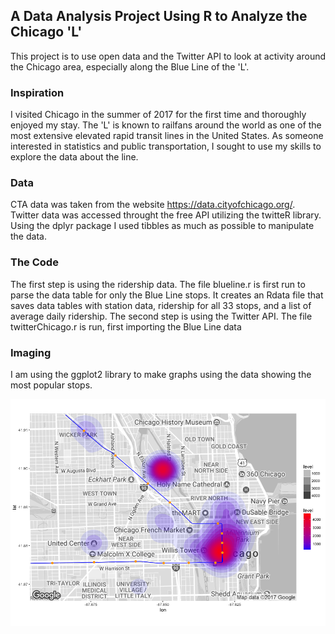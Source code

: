 ## A Data Analysis Project Using R to Analyze the Chicago 'L'


This project is to use open data and the Twitter API to look at activity around the Chicago area, especially along the Blue Line of the 'L'.

### Inspiration

I visited Chicago in the summer of 2017 for the first time and thoroughly enjoyed my stay. The 'L' is known to railfans around the world as one of the most extensive elevated rapid transit lines in the United States. As someone interested in statistics and public transportation, I sought to use my skills to explore the data about the line.

### Data

CTA data was taken from the website https://data.cityofchicago.org/. Twitter data was accessed throught the free API utilizing the twitteR library. Using the dplyr package I used tibbles as much as possible to manipulate the data.

### The Code

The first step is using the ridership data. The file blueline.r is first run to parse the data table for only the Blue Line stops. It creates an Rdata file that saves data tables with station data, ridership for all 33 stops, and a list of average daily ridership.
The second step is using the Twitter API. The file twitterChicago.r is run, first importing the Blue Line data

### Imaging

I am using the ggplot2 library to make graphs using the data showing the most popular stops.

![heat map of the Loop and Wicker Park](/maps/Ctabluelineloop3.png)
